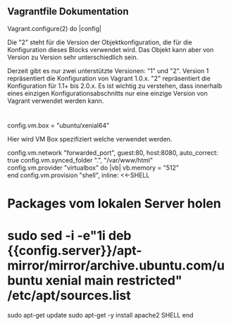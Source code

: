 Vagrantfile Dokumentation
-----------------------------
Vagrant.configure(2) do |config|

Die "2" steht für die Version der Objektkonfiguration, die für die Konfiguration dieses Blocks verwendet wird.
Das Objekt kann aber von Version zu Version sehr unterschiedlich sein.

Derzeit gibt es nur zwei unterstützte Versionen: "1" und "2". Version 1 repräsentiert die Konfiguration von Vagrant 1.0.x. "2" repräsentiert die Konfiguration für 1.1+ bis 2.0.x.
Es ist wichtig zu verstehen, dass innerhalb eines einzigen Konfigurationsabschnitts nur eine einzige Version von Vagrant verwendet werden kann.
#
  config.vm.box = "ubuntu/xenial64"
  
  Hier wird VM Box spezifiziert welche verwendet werden.
  
  config.vm.network "forwarded_port", guest:80, host:8080, auto_correct: true
  config.vm.synced_folder ".", "/var/www/html"  
config.vm.provider "virtualbox" do |vb|
  vb.memory = "512"  
end
config.vm.provision "shell", inline: <<-SHELL
  # Packages vom lokalen Server holen
  # sudo sed -i -e"1i deb {{config.server}}/apt-mirror/mirror/archive.ubuntu.com/ubuntu xenial main restricted" /etc/apt/sources.list 
  sudo apt-get update
  sudo apt-get -y install apache2 
SHELL
end
<!--stackedit_data:
eyJoaXN0b3J5IjpbMTA1MDAwMjYyOSwxMjUwNDM2MjkyLDY4OD
Y0OTk0MiwxNDA0Mjc1Mzk2LC0xNjQ5MTI5MTY0LC05OTE2MzM4
NCwtNzUwNzE1OTIyXX0=
-->
